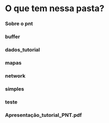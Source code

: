 # O que tem nessa pasta?

### Sobre o pnt
### buffer	
### dados_tutorial	
### mapas
### network
### simples
### teste
### Apresentação_tutorial_PNT.pdf	
